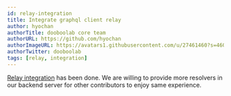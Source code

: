 ```yaml
---
id: relay-integration
title: Integrate graphql client relay
author: hyochan
authorTitle: dooboolab core team
authorURL: https://github.com/hyochan
authorImageURL: https://avatars1.githubusercontent.com/u/27461460?s=460&u=b5860875e26d33fd70fd210f4ea74f81cdf9d99b&v=4
authorTwitter: dooboolab
tags: [relay, integration]
---
```


[Relay integration](https://medium.com/dooboolab/integrate-relay-hook-in-expo-app-bae12d50a130) has been done. We are willing to provide more resolvers in our backend server for other contributors to enjoy same experience.
